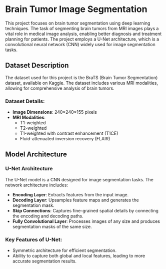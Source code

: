 # Brain Tumor Image Segmentation

This project focuses on brain tumor segmentation using deep learning techniques. The task of segmenting brain tumors from MRI images plays a vital role in medical image analysis, enabling better diagnosis and treatment planning for patients.
The project employs a U-Net architecture, which is a convolutional neural network (CNN) widely used for image segmentation tasks.

## Dataset Description
The dataset used for this project is the BraTS (Brain Tumor Segmentation) dataset, available on Kaggle. The dataset includes various MRI modalities, allowing for comprehensive analysis of brain tumors.

### Dataset Details:
- **Image Dimensions**: 240×240×155 pixels
- **MRI Modalities**:
  - T1-weighted
  - T2-weighted
  - T1-weighted with contrast enhancement (T1CE)
  - Fluid-attenuated inversion recovery (FLAIR)

## Model Architecture
### U-Net Architecture
The U-Net model is a CNN designed for image segmentation tasks. The network architecture includes:
- **Encoding Layer**: Extracts features from the input image.
- **Decoding Layer**: Upsamples feature maps and generates the segmentation mask.
- **Skip Connections**: Captures fine-grained spatial details by connecting the encoding and decoding paths.
- **Fully Convolutional Layer**: Processes images of any size and produces segmentation masks of the same size.

### Key Features of U-Net:
- Symmetric architecture for efficient segmentation.
- Ability to capture both global and local features, leading to more accurate segmentation results.
